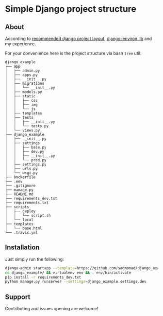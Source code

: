 # Simple Django project structure
## About
According to [recommended django project layout](https://www.revsys.com/tidbits/recommended-django-project-layout/),
[django-environ lib](https://github.com/joke2k/django-environ) and my experience.

For your convenience here is the project structure via bash `tree` util:

```
django_example
├── app
│   ├── admin.py
│   ├── apps.py
│   ├── __init__.py
│   ├── migrations
│   │   └── __init__.py
│   ├── models.py
│   ├── static
│   │   ├── css
│   │   ├── img
│   │   └── js
│   ├── templates
│   ├── tests
│   │   ├── __init__.py
│   │   └── tests.py
│   └── views.py
├── django_example
│   ├── __init__.py
│   ├── settings
│   │   ├── base.py
│   │   ├── dev.py
│   │   ├── __init__.py
│   │   └── prod.py
│   ├── settings.py
│   ├── urls.py
│   └── wsgi.py
├── Dockerfile
├── .env
├── .gitignore
├── manage.py
├── README.md
├── requirements_dev.txt
├── requirements.txt
├── scripts
│   ├── deploy
│   │   └── script.sh
│   └── local
├── templates
│   └── base.html
└── .travis.yml
```

## Installation
Just simply run the following:
```bash
django-admin startapp --template=https://github.com/sadmonad/django_example/archive/0.0.1.zip <project_name>
cd django_example/ && virtualenv env && . env/bin/activate
pip install -r requirements_dev.txt
python manage.py runserver --settings=django_example.settings.dev
```

## Support
Contributing and issues opening are welcome! 